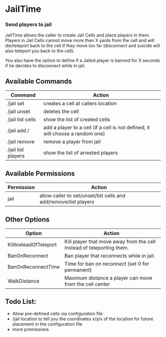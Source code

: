 # JailTime
### Send players to jail

JailTime allows the caller to create Jail Cells and place players in them. Players in Jail Cells cannot move more then X yards from the cell and will die/teleport back to the cell if they move too far (disconnect and suicide will also teleport you back to the cell).

You also have the option to define if a Jailed player is banned for X seconds if he decides to disconnect while in jail.

## Available Commands
Command | Action
------- | -------
/jail set <cell> | creates a cell at callers location
/jail unset <cell>			| deletes the cell
/jail list cells			| show the list of created cells
/jail add <player>/<cell>	| add a player to a cell (if a cell is not defined, it will choose a random one)
/jail remove <player>		| remove a player from jail
/jail list players			| show the list of arrested players

## Available Permissions
Permission | Action
------- | -------
<Command>jail</Command>		| allow caller to set/unset/list cells and add/remove/list players

## Other Options
Option | Action
------- | -------
KillInsteadOfTeleport		| Kill player that move away from the cell instead of teleporting them.
BanOnReconnect				| Ban player that reconnects while in jail.
BanOnReconnectTime			| Time for ban on reconnect (set 0 for permanent)
WalkDistance				| Maximum distance a player can move from the cell center
 
## Todo List:
* Allow pre-defined cells via configuration file
* /jail location to tell you the coordinates x/y/x of the location for future placement in the configuration file
* more premissions
